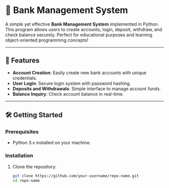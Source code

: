 # 🏦 Bank Management System

A simple yet effective **Bank Management System** implemented in Python. This program allows users to create accounts, login, deposit, withdraw, and check balance securely. Perfect for educational purposes and learning object-oriented programming concepts! 

---

## 🚀 Features

- **Account Creation**: Easily create new bank accounts with unique credentials.
- **User Login**: Secure login system with password hashing.
- **Deposits and Withdrawals**: Simple interface to manage account funds.
- **Balance Inquiry**: Check account balance in real-time.

---

## 🛠️ Getting Started

### Prerequisites
- Python 3.x installed on your machine.

### Installation
1. Clone the repository:
   ```bash
   git clone https://github.com/your-username/repo-name.git
   cd repo-name
